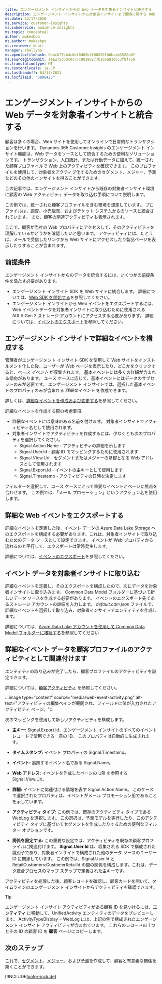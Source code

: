 ```yaml
---
title: エンゲージメント インサイトからの Web データを対象者インサイトと統合する
description: エンゲージメント インサイトから対象者インサイトまで顧客に関する Web 情報を提供します。
ms.date: 12/17/2020
ms.service: customer-insights
ms.subservice: audience-insights
ms.topic: conceptual
author: mukeshpo
ms.author: mukeshpo
ms.reviewer: mhart
manager: shellyha
ms.openlocfilehash: 9a4cb77bb4c6ef0d88b3f00802f66baab5520a07
ms.sourcegitcommit: aaa275c60c0c77c88196277b266a91d653f8f759
ms.translationtype: HT
ms.contentlocale: ja-JP
ms.lasthandoff: 04/14/2021
ms.locfileid: "5896425"
---
```

# <a name="integrate-web-data-from-engagement-insights-with-audience-insights"></a>エンゲージメント インサイトからの Web データを対象者インサイトと統合する

顧客は多くの場合、Web サイトを使用してオンラインで日常的なトランザクションを行います。 Dynamics 365 Customer Insights のエンゲージメント インサイト機能は、Web データをソースとして統合するための便利なソリューションです。 トランザクション、人口統計、または行動データに加えて、統一された顧客プロファイルで Web 上のアクティビティを確認できます。 このプロファイルを使用して、対象者をアクティブ化するためのセグメント、メジャー、予測などのその他のインサイトを得ることができます。

この記事では、エンゲージメント インサイトから既存の対象者インサイト環境に顧客の Web アクティビティ データを取り込む手順について説明します。

この例では、統一された顧客プロファイルを含む環境を想定しています。 プロファイルは、調査、小売販売、およびチケット システムからのソースと統合されています。 また、顧客の関連アクティビティも表示されます。 

ここで、顧客が当社の Web プロパティにアクセスして、そのアクティビティを理解しているかどうかを確認したいと思います。 アクティビティには、たとえば、メールで受信したリンクから Web サイトにアクセスしたり製品ページを表示したりすることが含まれます。

## <a name="prerequisites"></a>前提条件

エンゲージメント インサイトからのデータを統合するには、いくつかの前提条件を満たす必要があります。 

- エンゲージメント インサイト SDK を Web サイトに統合します。 詳細については、[Web SDK を開始する](../engagement-insights/instrument-website.md)を参照してください。
- エンゲージメント インサイトから Web イベントをエクスポートするには、Web イベントデータを対象者インサイトに取り込むために使用される ADLS Gen 2 ストレージ アカウントにアクセスする必要があります。 詳細については、[イベントのエクスポート](../engagement-insights/export-events.md)を参照してください。

## <a name="configure-refined-events-in-engagement-insights"></a>エンゲージメント インサイトで詳細なイベントを構成する

管理者がエンゲージメント インサイト SDK を使用して Web サイトをインストルメント化した後、ユーザーが Web ページを表示したり、どこかをクリックすると、*ベース イベント* が収集されます。 基本イベントには多くの詳細が含まれる傾向があります。 ユース ケースに応じて、基本イベントにはデータのサブセットのみが必要です。 エンゲージメント インサイトでは、選択した基本イベントのプロパティのみが含まれる *詳細なイベント* を作成できます。     

詳しくは、[詳細なイベントを作成および変更する](../engagement-insights/refined-events.md)を参照してください。

詳細なイベントを作成する際の考慮事項: 

- 詳細なイベントには意味のある名前を付けます。 対象者インサイトでアクティビティ名として使用されます。
- 対象者インサイトでアクティビティを作成するには、少なくとも次のプロパティを選択してください。 
    - Signal.Action.Name - アクティビティの詳細を示します
    - Signal.User.Id - 顧客 ID でマッピングするために使用されます
    - Signal.View.Uri - セグメントまたはメジャーの基礎となる Web アドレスとして使用されます
    - Signal.Export.Id - イベントの主キーとして使用します
    - Signal.Timestamp - アクティビティの日時を決定します

フィルターを選択して、ユース ケースにとって重要なイベントとページに焦点を合わせます。 この例では、「メール プロモーション」というアクション名を使用します。

## <a name="export-the-refined-web-events"></a>詳細な Web イベントをエクスポートする 

詳細なイベントを定義した後、イベント データの Azure Data Lake Storage へのエクスポートを構成する必要があります、これは、対象者インサイトで取り込むためのデータ ソースとして設定できます。 イベントが Web プロパティから流れるのと平行して、エクスポートは常時発生します。

詳細については、[イベントのエクスポート](../engagement-insights/export-events.md)を参照してください。

## <a name="ingest-event-data-to-audience-insights"></a>イベント データを対象者インサイトに取り込む

詳細なイベントを定義し、そのエクスポートを構成したので、次にデータを対象者インサイトに取り込みます。 Common Data Model フォルダーに基づいて新しいデータ ソースを作成する必要があります。 イベントのエクスポート先であるストレージ アカウントの詳細を入力します。 *default.cdm.json* ファイルで、詳細なイベントを選択して取り込み、対象者インサイトでエンティティを作成します。

詳細については、[Azure Data Lake アカウントを使用して Common Data Model フォルダーに接続する](connect-common-data-model.md)を参照してください


## <a name="relate-refined-event-data-as-an-activity-of-a-customer-profile"></a>詳細なイベント データを顧客プロファイルのアクティビティとして関連付けます

エンティティの取り込みが完了したら、顧客プロファイルのアクティビティを設定できます。

詳細については、[顧客アクティビティ](activities.md) を参照してください。

:::image type="content" source="media/web-event-activity.png" alt-text="アクティビティの編集ペインが展開され、フィールドに値が入力されたアクティビティ ページ。":::

次のマッピングを使用して新しいアクティビティを構成します。 

- **主キー:** Signal.Export.Id、エンゲージメント インサイトのすべてのイベント レコードで使用できる一意の ID。 このプロパティは自動的に生成されます。

- **タイムスタンプ:** イベント プロパティの Signal.Timestamp。

- **イベント:** 追跡するイベント名である Signal.Name。

- **Web アドレス:** イベントを作成したページの URI を参照する Signal.View.Uri。

- **詳細:** イベントに関連付ける情報を表す Signal.Action.Name。 このケースで選択されたプロパティは、イベントがメール プロモーション用であることを示しています。

- **アクティビティ タイプ:** この例では、既存のアクティビティ タイプである WebLog を選択します。 この選択は、予測モデルを実行したり、このアクティビティ タイプに基づいてセグメントを作成したりするための便利なフィルター オプションです。

- **関係を設定する:** この重要な設定では、アクティビティを既存の顧客プロファイルに関連付けます。 **Signal.User.Id** は、収集される SDK で構成された識別子であり、対象者インサイトで構成された他のデータ ソースのユーザー ID に関連しています。 この例では、Signal.User.Id と RetailCustomers:CustomerRetailId の間の関係を構成します。これは、データ統合プロセスのマップ ステップで定義された主キーです。


アクティビティを処理した後、顧客レコードを確認し、顧客カードを開いて、タイムラインのエンゲージメント インサイトからアクティビティを確認できます。 

> [!TIP]
> エンゲージメント インサイト アクティビティがある顧客 ID を見つけるには、**エンティティ** に移動して、UnifiedActivity エンティティのデータをプレビューします。 ActivityTypeDisplay = WebLog には、上記の例で構成されたエンゲージメント インサイト アクティビティが含まれています。 これらのレコードの 1 つとその ID の顧客 ID を **顧客** ページにコピーします。

## <a name="next-steps"></a>次のステップ

これで、[セグメント](segments.md)、[メジャー](measures.md)、および[予測](predictions.md)を作成して、顧客と有意義な関係を築くことができます。


[!INCLUDE[footer-include](../includes/footer-banner.md)]